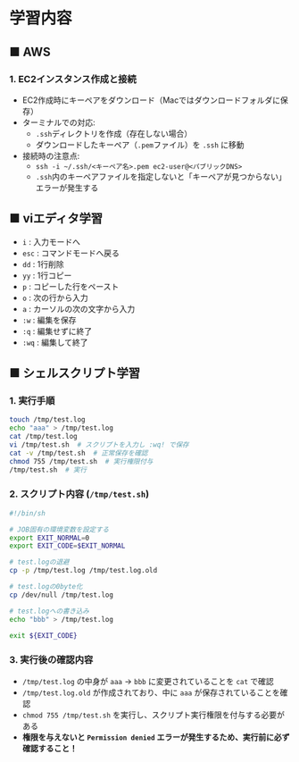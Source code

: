 # 学習内容

## ■ AWS

### 1. EC2インスタンス作成と接続
- EC2作成時にキーペアをダウンロード（Macではダウンロードフォルダに保存）
- ターミナルでの対応:
  - `.ssh`ディレクトリを作成（存在しない場合）
  - ダウンロードしたキーペア（`.pem`ファイル）を `.ssh` に移動
- 接続時の注意点:
  - `ssh -i ~/.ssh/<キーペア名>.pem ec2-user@<パブリックDNS>`
  - `.ssh`内のキーペアファイルを指定しないと「キーペアが見つからない」エラーが発生する

## ■ viエディタ学習

- `i` : 入力モードへ
- `esc` : コマンドモードへ戻る
- `dd` : 1行削除
- `yy` : 1行コピー
- `p` : コピーした行をペースト
- `o` : 次の行から入力
- `a` : カーソルの次の文字から入力
- `:w` : 編集を保存
- `:q` : 編集せずに終了
- `:wq` : 編集して終了

## ■ シェルスクリプト学習

### 1. 実行手順
```sh
touch /tmp/test.log
echo "aaa" > /tmp/test.log
cat /tmp/test.log
vi /tmp/test.sh  # スクリプトを入力し :wq! で保存
cat -v /tmp/test.sh  # 正常保存を確認
chmod 755 /tmp/test.sh  # 実行権限付与
/tmp/test.sh  # 実行
```

### 2. スクリプト内容 (`/tmp/test.sh`)
```sh
#!/bin/sh

# JOB固有の環境変数を設定する
export EXIT_NORMAL=0
export EXIT_CODE=$EXIT_NORMAL

# test.logの退避
cp -p /tmp/test.log /tmp/test.log.old

# test.logの0byte化
cp /dev/null /tmp/test.log

# test.logへの書き込み
echo "bbb" > /tmp/test.log

exit ${EXIT_CODE}
```

### 3. 実行後の確認内容
- `/tmp/test.log` の中身が `aaa` → `bbb` に変更されていることを `cat` で確認
- `/tmp/test.log.old` が作成されており、中に `aaa` が保存されていることを確認
- `chmod 755 /tmp/test.sh` を実行し、スクリプト実行権限を付与する必要がある
- **権限を与えないと `Permission denied` エラーが発生するため、実行前に必ず確認すること！**
